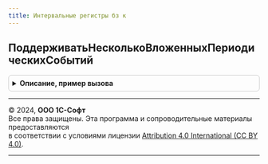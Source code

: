 ```yaml
---
title: Интервальные регистры бз к
---
```



## ПоддерживатьНесколькоВложенныхПериодическихСобытий
<details style="margin: 1em 0; padding: 0.5em; border: 1px solid #ccc; border-radius: 6px;">

<summary style="font-weight: bold; cursor: pointer;">Описание, пример вызова</summary>

```bsl

// Возвращает признак поддержки стека периодических событий.
//
// Возвращаемое значение:
//		Булево
//
Функция ПоддерживатьНесколькоВложенныхПериодическихСобытий() Экспорт
```

Пример вызова
```bsl
Результат = ИнтервальныеРегистрыБЗК.ПоддерживатьНесколькоВложенныхПериодическихСобытий() 
```
</details>

---

© 2024, **ООО 1С-Софт**  
Все права защищены. Эта программа и сопроводительные материалы предоставляются  
в соответствии с условиями лицензии [Attribution 4.0 International (CC BY 4.0)](https://creativecommons.org/licenses/by/4.0/legalcode).

---
